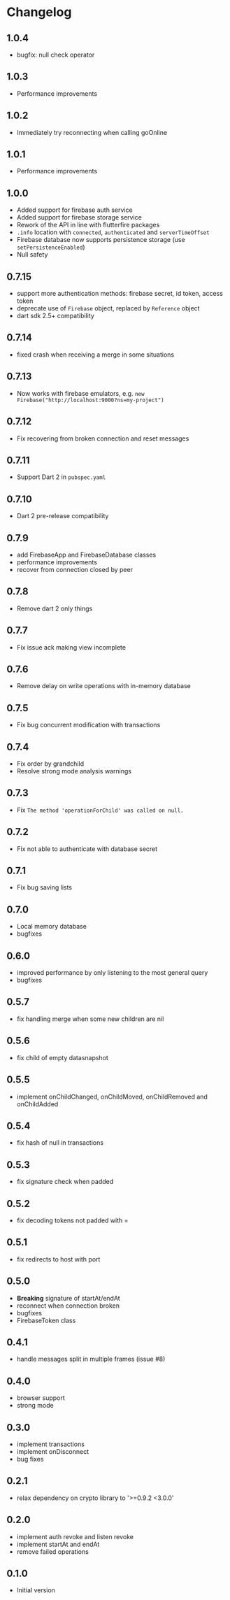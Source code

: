 # Changelog

## 1.0.4

- bugfix: null check operator

## 1.0.3

- Performance improvements

## 1.0.2

- Immediately try reconnecting when calling goOnline

## 1.0.1

- Performance improvements

## 1.0.0

- Added support for firebase auth service
- Added support for firebase storage service
- Rework of the API in line with flutterfire packages 
- `.info` location with `connected`, `authenticated` and `serverTimeOffset`
- Firebase database now supports persistence storage (use `setPersistenceEnabled`)
- Null safety

## 0.7.15

- support more authentication methods: firebase secret, id token, access token 
- deprecate use of `Firebase` object, replaced by `Reference` object
- dart sdk 2.5+ compatibility

## 0.7.14

- fixed crash when receiving a merge in some situations

## 0.7.13

- Now works with firebase emulators, e.g. `new Firebase("http://localhost:9000?ns=my-project")`

## 0.7.12

- Fix recovering from broken connection and reset messages

## 0.7.11

- Support Dart 2 in `pubspec.yaml`


## 0.7.10

- Dart 2 pre-release compatibility

## 0.7.9

- add FirebaseApp and FirebaseDatabase classes
- performance improvements
- recover from connection closed by peer

## 0.7.8

- Remove dart 2 only things

## 0.7.7

- Fix issue ack making view incomplete

## 0.7.6 

- Remove delay on write operations with in-memory database

## 0.7.5

- Fix bug concurrent modification with transactions

## 0.7.4

- Fix order by grandchild
- Resolve strong mode analysis warnings

## 0.7.3

- Fix `The method 'operationForChild' was called on null.`

## 0.7.2

- Fix not able to authenticate with database secret

## 0.7.1

- Fix bug saving lists

## 0.7.0

- Local memory database
- bugfixes

## 0.6.0

- improved performance by only listening to the most general query
- bugfixes


## 0.5.7

- fix handling merge when some new children are nil

## 0.5.6

- fix child of empty datasnapshot

## 0.5.5

- implement onChildChanged, onChildMoved, onChildRemoved and onChildAdded

## 0.5.4

- fix hash of null in transactions

## 0.5.3

- fix signature check when padded

## 0.5.2

- fix decoding tokens not padded with =

## 0.5.1

- fix redirects to host with port

## 0.5.0

- **Breaking** signature of startAt/endAt
- reconnect when connection broken
- bugfixes
- FirebaseToken class

## 0.4.1

- handle messages split in multiple frames (issue #8)

## 0.4.0

- browser support
- strong mode

## 0.3.0

- implement transactions
- implement onDisconnect
- bug fixes 

## 0.2.1

- relax dependency on crypto library to '>=0.9.2 <3.0.0'


## 0.2.0

- implement auth revoke and listen revoke
- implement startAt and endAt
- remove failed operations

## 0.1.0

- Initial version
